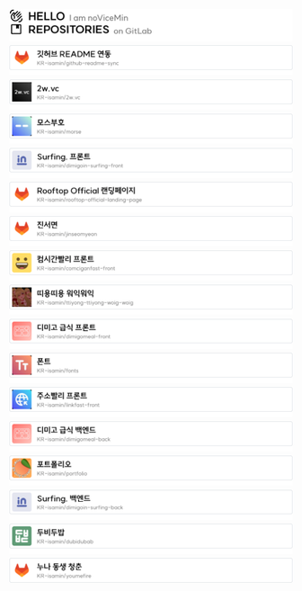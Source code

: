 <picture>
  <source media="(prefers-color-scheme: dark)" srcset="./images/dark/header_hello.png">
  <img align="top" alt="Header - Hello" src="./images/light/header_hello.png">
</picture>
<a href="https://isamin.kr"><picture>
  <source media="(prefers-color-scheme: dark)" srcset="./images/dark/header_repositories.png">
  <img align="top" alt="Header - Repositories" src="./images/light/header_repositories.png">
</picture></a>
<a href="#"><img align="top" alt="gap" src="./images/gap_16.png"></a>
<a href="https://git.gold/KR-isamin/github-readme-sync" target="_blank"><picture>
  <source media="(prefers-color-scheme: dark)" srcset="./images/dark/repository_91.png">
  <img align="top" alt="Header - Repositories" src="./images/light/repository_91.png">
</picture></a>
<a href="#"><img align="top" alt="gap" src="./images/gap_16.png"></a>
<a href="https://git.gold/KR-isamin/2w.vc" target="_blank"><picture>
  <source media="(prefers-color-scheme: dark)" srcset="./images/dark/repository_4.png">
  <img align="top" alt="Header - Repositories" src="./images/light/repository_4.png">
</picture></a>
<a href="#"><img align="top" alt="gap" src="./images/gap_16.png"></a>
<a href="https://git.gold/KR-isamin/morse" target="_blank"><picture>
  <source media="(prefers-color-scheme: dark)" srcset="./images/dark/repository_16.png">
  <img align="top" alt="Header - Repositories" src="./images/light/repository_16.png">
</picture></a>
<a href="#"><img align="top" alt="gap" src="./images/gap_16.png"></a>
<a href="https://git.gold/KR-isamin/dimigoin-surfing-front" target="_blank"><picture>
  <source media="(prefers-color-scheme: dark)" srcset="./images/dark/repository_34.png">
  <img align="top" alt="Header - Repositories" src="./images/light/repository_34.png">
</picture></a>
<a href="#"><img align="top" alt="gap" src="./images/gap_16.png"></a>
<a href="https://git.gold/KR-isamin/rooftop-official-landing-page" target="_blank"><picture>
  <source media="(prefers-color-scheme: dark)" srcset="./images/dark/repository_82.png">
  <img align="top" alt="Header - Repositories" src="./images/light/repository_82.png">
</picture></a>
<a href="#"><img align="top" alt="gap" src="./images/gap_16.png"></a>
<a href="https://git.gold/KR-isamin/jinseomyeon" target="_blank"><picture>
  <source media="(prefers-color-scheme: dark)" srcset="./images/dark/repository_88.png">
  <img align="top" alt="Header - Repositories" src="./images/light/repository_88.png">
</picture></a>
<a href="#"><img align="top" alt="gap" src="./images/gap_16.png"></a>
<a href="https://git.gold/KR-isamin/comciganfast-front" target="_blank"><picture>
  <source media="(prefers-color-scheme: dark)" srcset="./images/dark/repository_85.png">
  <img align="top" alt="Header - Repositories" src="./images/light/repository_85.png">
</picture></a>
<a href="#"><img align="top" alt="gap" src="./images/gap_16.png"></a>
<a href="https://git.gold/KR-isamin/ttiyong-ttiyong-woig-woig" target="_blank"><picture>
  <source media="(prefers-color-scheme: dark)" srcset="./images/dark/repository_3.png">
  <img align="top" alt="Header - Repositories" src="./images/light/repository_3.png">
</picture></a>
<a href="#"><img align="top" alt="gap" src="./images/gap_16.png"></a>
<a href="https://git.gold/KR-isamin/dimigomeal-front" target="_blank"><picture>
  <source media="(prefers-color-scheme: dark)" srcset="./images/dark/repository_84.png">
  <img align="top" alt="Header - Repositories" src="./images/light/repository_84.png">
</picture></a>
<a href="#"><img align="top" alt="gap" src="./images/gap_16.png"></a>
<a href="https://git.gold/KR-isamin/fonts" target="_blank"><picture>
  <source media="(prefers-color-scheme: dark)" srcset="./images/dark/repository_31.png">
  <img align="top" alt="Header - Repositories" src="./images/light/repository_31.png">
</picture></a>
<a href="#"><img align="top" alt="gap" src="./images/gap_16.png"></a>
<a href="https://git.gold/KR-isamin/linkfast-front" target="_blank"><picture>
  <source media="(prefers-color-scheme: dark)" srcset="./images/dark/repository_87.png">
  <img align="top" alt="Header - Repositories" src="./images/light/repository_87.png">
</picture></a>
<a href="#"><img align="top" alt="gap" src="./images/gap_16.png"></a>
<a href="https://git.gold/KR-isamin/dimigomeal-back" target="_blank"><picture>
  <source media="(prefers-color-scheme: dark)" srcset="./images/dark/repository_83.png">
  <img align="top" alt="Header - Repositories" src="./images/light/repository_83.png">
</picture></a>
<a href="#"><img align="top" alt="gap" src="./images/gap_16.png"></a>
<a href="https://git.gold/KR-isamin/portfolio" target="_blank"><picture>
  <source media="(prefers-color-scheme: dark)" srcset="./images/dark/repository_5.png">
  <img align="top" alt="Header - Repositories" src="./images/light/repository_5.png">
</picture></a>
<a href="#"><img align="top" alt="gap" src="./images/gap_16.png"></a>
<a href="https://git.gold/KR-isamin/dimigoin-surfing-back" target="_blank"><picture>
  <source media="(prefers-color-scheme: dark)" srcset="./images/dark/repository_38.png">
  <img align="top" alt="Header - Repositories" src="./images/light/repository_38.png">
</picture></a>
<a href="#"><img align="top" alt="gap" src="./images/gap_16.png"></a>
<a href="https://git.gold/KR-isamin/dubidubab" target="_blank"><picture>
  <source media="(prefers-color-scheme: dark)" srcset="./images/dark/repository_25.png">
  <img align="top" alt="Header - Repositories" src="./images/light/repository_25.png">
</picture></a>
<a href="#"><img align="top" alt="gap" src="./images/gap_16.png"></a>
<a href="https://git.gold/KR-isamin/youmefire" target="_blank"><picture>
  <source media="(prefers-color-scheme: dark)" srcset="./images/dark/repository_7.png">
  <img align="top" alt="Header - Repositories" src="./images/light/repository_7.png">
</picture></a>
